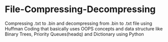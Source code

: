 # File-Compressing-Decompressing
Compressing .txt to .bin and decompressing from .bin to .txt file using Huffman Coding that basically uses OOPS concepts and data structure like Binary Trees, Priority Queues(headq) and Dictionary using Python
